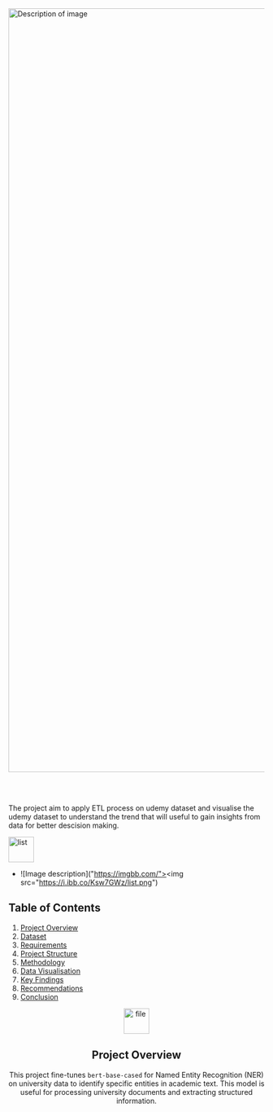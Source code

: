 <img src="https://i.ibb.co/2vfkHVB/UDEMY-Projects-img.jpg" width="1500" alt="Description of image">

<br></br>

The project aim to apply ETL process on udemy dataset and visualise the udemy dataset to understand the trend that will useful to gain insights from data for better descision making.





<div align= "start">
  
<a href="https://imgbb.com/"><img src="https://i.ibb.co/Ksw7GWz/list.png" width="50" alt="list" border="0"></a> <div/>

- ![Image description]("https://imgbb.com/"><img src="https://i.ibb.co/Ksw7GWz/list.png") 



## **Table of Contents**
1. [Project Overview](#project-overview)
2. [Dataset](#dataset)
3. [Requirements](#requirements)
4. [Project Structure](#ProjectStructure)
5. [Methodology](#Methodlogy)
6. [Data Visualisation](#Visualisation)
7. [Key Findings](#KeyFindings)
8. [Recommendations](#Recommendations)
9. [Conclusion](#Conclusion)



<div align= "center">
  <a href="https://imgbb.com/"><img src="https://i.ibb.co/x2mBdn3/file.png"  width="50" alt="file" border="0"></a> <div/>

## **Project Overview**

This project fine-tunes `bert-base-cased` for Named Entity Recognition (NER) on university data to identify specific entities in academic text. This model is useful for processing university documents and extracting structured information.
